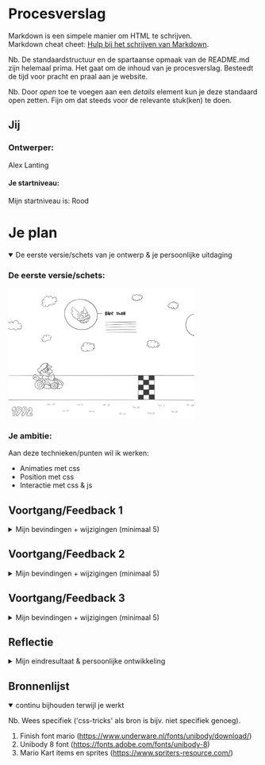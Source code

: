 # Procesverslag
Markdown is een simpele manier om HTML te schrijven.  
Markdown cheat cheet: [Hulp bij het schrijven van Markdown](https://github.com/adam-p/markdown-here/wiki/Markdown-Cheatsheet).

Nb. De standaardstructuur en de spartaanse opmaak van de README.md zijn helemaal prima. Het gaat om de inhoud van je procesverslag. Besteedt de tijd voor pracht en praal aan je website.

Nb. Door *open* toe te voegen aan een *details* element kun je deze standaard open zetten. Fijn om dat steeds voor de relevante stuk(ken) te doen.




## Jij

### Ontwerper:
Alex Lanting

#### Je startniveau:
Mijn startniveau is: Rood




# Je plan

<details open>
  <summary>De eerste versie/schets van je ontwerp & je persoonlijke uitdaging</summary>

  ### De eerste versie/schets:
  <img src="readme-images/schets.jpg" width="375px" alt="eerste versie/schets">


  ### Je ambitie: 
  Aan deze technieken/punten wil ik werken:
  - Animaties met css 
  - Position met css 
  - Interactie met css & js 
 
</details>




## Voortgang/Feedback 1

<details>
  <summary>Mijn bevindingen + wijzigingen (minimaal 5)</summary>

  ### Bevinding 1:
  Ik heb nu de basis van mijn concept uitgewerkt in codepen. Ik moet de styling en andere interactieve elementen nog toevoegen.
  <br>
  <img src="readme-images/codepen-20-04-2023.png" width="375px" alt="Codepen website opzet">


  #### oplossing:
  Ik ga de code nu van codepen naar lokaal verplaatsen zodat ik aan de styling en andere elementen kan werken. 



  ### Bevinding 2:
  Wanneer Mario over een flag heen gaat moet ook de achtergrond veranderen

  #### oplossing:
  Ik heb de body een class gegeven die steeds optelt van body1 naar body2 enzovoorts, hierdoor kan ik de background image per body veranderen. 
  <br>
  <img src="readme-images/js-20-04-2023.png" width="375px" alt="body class veranderen">




  ### Bevinding 3:
  Wat ga ik maken als mario aan het einde van de website is? 

  #### oplossing:
  Ik heb een finish animatie gemaakt net zoals je in het spel te zien krijgt wanneer je de game finished. 


  ### Feedback:
  <br>
  <img src="readme-images/feedback.png" width="375px" alt="feedback">

</details>




## Voortgang/Feedback 2

<details>
  <summary>Mijn bevindingen + wijzigingen (minimaal 5)</summary>
  
  ### Bevinding 1:
  De html code heeft veel classes en ID's die niet noodzakelijk zijn
<br>
  <img src="readme-images/index-24-04-2023.png" width="375px" alt="HTML met veel classes en ID's">

  #### oplossing:
  Ik heb alle classes en ID's die niet nodig zijn weg gehaald en in de css anders aangesproken. Ook heb ik wat onnodige wrapper elementen weggehaald, en   divs vervangen voor sections. 
<br>
  <img src="readme-images/index-24-04-2023-v1.png" width="375px" alt="HTML met minder classes en ID's">



  ### Bevinding 2:
  Ik moet nog progressive disclosure toevoegen in mijn ontwerp. 

  #### oplossing:
  Ik heb een information button toegevoegd die in beeld komt aan het einde van de random box, als je hier op klikt zie je meer over de huidige Mario Kart game.



  ### Bevinding 3:
  Aan de onderkant van de website staat nu een groene kleur, maar het zou beter zijn als beneden de weg ook het gras van de huidige game laat zien. 

  #### oplossing:
  Ik heb een gras texture gemaakt voor elk spel en laad deze nu als background image in zodat er onder de weg ook gras is. 
  

  ### Feedback:
  <br>
  <img src="readme-images/01-feedback-michael.png" width="375px" alt="feedback">
  <br>
  <img src="readme-images/02-feedback-michael.png" width="375px" alt="feedback">

</details>




## Voortgang/Feedback 3

<details>
  <summary>Mijn bevindingen + wijzigingen (minimaal 5)</summary>
  
  ### Bevinding 1:
  Ik had nog niet meerdere input manieren op de website. 

  #### oplossing:
  Ik heb scrollbuttons toegevoegd, zodat je ook met je muis kan scrollen door te klikken. 
  <br>
  <img src="readme-images/scrollbuttons.png" width="375px" alt="scrollbuttons op website">



  ### Bevinding 2:
  Ik had nog geen start scherm met een beetje uitleg over wat voor een website het is. 

  #### oplossing:
  Ik heb een startscherm gemaakt met allemaal items uit Mario Kart die rondvliegen en een uitleg. 
  <br>
  <img src="readme-images/startscherm.png" width="375px" alt="startscherm">




  ### Bevinding 3:
  de buttons op de website hebben nog een focus state. 

  #### oplossing:
  Ik heb een focus state toegevoegd wanneer de button focus heeft. 

  
  ### Feedback:
  <br>
  <img src="readme-images/feedback-salentino.png" width="375px" alt="feedback">

</details>




## Reflectie

<details>
  <summary>Mijn eindresultaat & persoonlijke ontwikkeling</summary>

  ### Je uitkomst - karakteristiek screenshot(s):
  <img src="readme-images/startscherm.png" width="375px" alt="final ontwerp">
  <img src="readme-images/eindresultaat.png" width="375px" alt="final ontwerp">
  <img src="readme-images/information.png" width="375px" alt="final ontwerp">
  <img src="readme-images/finish.png" width="375px" alt="final ontwerp">


  ### Dit ging goed/Heb ik geleerd: 
  Ik heb mijzelf verder gespecialiseerd in HTML & CSS, ik begrijp beter hoe de verschillende position elementen elkaar beinvloeden. Verder heb ik in css bijvoorbeeld een "ridge" border gebruikt, ik had geen idee dat dit bestond. Javascript begrijp ik een stuk beter. Bovendien heb ik het project op een creatieve manier aangepakt, ik heb code geschreven die ik zelf ook leuk vond om te schrijven.  


  ### Dit was lastig/Is niet gelukt:
  Het was lastig om alle verschillende assets te verzamelen van Mario Kart. Verder wou ik bijvoorbeeld nog een race mode toevoegen maar hier had ik niet genoeg tijd voor. Javascript blijf ik toch de lastigste code vinden en hierbij duurde het soms even voordat alles werkte. 

</details>




## Bronnenlijst

<details open>
<summary>continu bijhouden terwijl je werkt</summary>

Nb. Wees specifiek ('css-tricks' als bron is bijv. niet specifiek genoeg).

1. Finish font mario (https://www.underware.nl/fonts/unibody/download/)
2. Unibody 8 font (https://fonts.adobe.com/fonts/unibody-8)
3. Mario Kart items en sprites (https://www.spriters-resource.com/)

</details>

